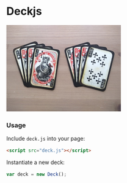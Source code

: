 # Deckjs

<img src="https://raw.githubusercontent.com/Kequc/deckjs/master/images/cards.jpg" alt="Cards" width="300" height="225" />

### Usage

Include `deck.js` into your page:
```html
<script src="deck.js"></script>
```

Instantiate a new deck:
```javascript
var deck = new Deck();
```
